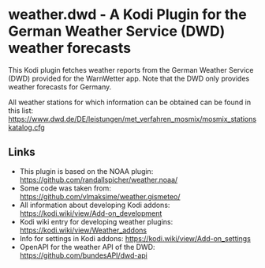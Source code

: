 # weather.dwd - A Kodi Plugin for the German Weather Service (DWD) weather forecasts

This Kodi plugin fetches weather reports from the German Weather Service (DWD)
provided for the WarnWetter app. Note that the DWD only provides weather
forecasts for Germany.

All weather stations for which information can be obtained can be found in this
list: https://www.dwd.de/DE/leistungen/met_verfahren_mosmix/mosmix_stationskatalog.cfg

## Links
* This plugin is based on the NOAA plugin: https://github.com/randallspicher/weather.noaa/
* Some code was taken from: https://github.com/vlmaksime/weather.gismeteo/
* All information about developing Kodi addons: https://kodi.wiki/view/Add-on_development
* Kodi wiki entry for developing weather plugins: https://kodi.wiki/view/Weather_addons
* Info for settings in Kodi addons: https://kodi.wiki/view/Add-on_settings
* OpenAPI for the weather API of the DWD: https://github.com/bundesAPI/dwd-api
